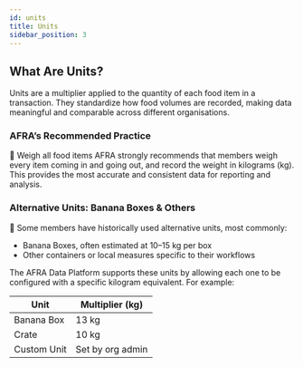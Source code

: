```yaml
---
id: units
title: Units
sidebar_position: 3
---
```


## What Are Units?

Units are a multiplier applied to the quantity of each food item in a transaction. They standardize how food volumes are recorded, making data meaningful and comparable across different organisations.



### AFRA’s Recommended Practice

📏 Weigh all food items
AFRA strongly recommends that members weigh every item coming in and going out, and record the weight in kilograms (kg). This provides the most accurate and consistent data for reporting and analysis.



### Alternative Units: Banana Boxes & Others

🥭 Some members have historically used alternative units, most commonly:

* Banana Boxes, often estimated at 10–15 kg per box
* Other containers or local measures specific to their workflows

The AFRA Data Platform supports these units by allowing each one to be configured with a specific kilogram equivalent. For example:


| Unit          | Multiplier (kg)     |
|---------------|---------------------|
| Banana Box    | 13 kg               |
| Crate         | 10 kg               |
| Custom Unit   | Set by org admin    |

